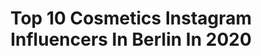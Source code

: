 ---
title: Top 10 Cosmetics Instagram Influencers In Berlin In 2020
description: Identify the most popular Instagram accounts on inBeat.
platform: Instagram
profiles:
  - username: "gabbysinsta"
    fullname: >-
      Gabriella Christina De Almeida
    location: "Germany"
    followers: 17952
    engagement: 263
    commentsToLikes: 0.137907
    avatar: "https://scontent-amt2-1.cdninstagram.com/v/t51.2885-19/s320x320/67842131_401904630517493_2308738959632498688_n.jpg?_nc_ht=scontent-amt2-1.cdninstagram.com&_nc_ohc=49Fw1657bikAX8BfD5A&oh=d1c357cd5476e7c76aacfccca1c240fb&oe=5EBA64A9"
    verified: false
    hashtags: "#artist, #darklonghair, #latinagirl, #beauty"
  - username: "nadaivanovic23"
    fullname: >-
      Nada Ivanovic
    location: "Germany"
    followers: 23322
    engagement: 201
    commentsToLikes: 0.046265
    avatar: "https://scontent-ams4-1.cdninstagram.com/v/t51.2885-19/s320x320/71923067_669345590259038_4528972073657171968_n.jpg?_nc_ht=scontent-ams4-1.cdninstagram.com&_nc_ohc=1AG4BtWh9xkAX_u7sDK&oh=2c11325fc057970170ecb26449116da4&oe=5EBC9B8E"
    verified: false
    hashtags: "#onlinecoaching, #loveit, #wirhabentrotzdemspa, #sonntagsmodus"
  - username: "pialorenaa"
    fullname: >-
      BEAUTY | TRAVEL | FASHION
    location: "Germany"
    followers: 106958
    engagement: 429
    commentsToLikes: 0.059661
    avatar: "https://scontent-ams4-1.cdninstagram.com/v/t51.2885-19/s320x320/67130728_671961406642340_2503658890650976256_n.jpg?_nc_ht=scontent-ams4-1.cdninstagram.com&_nc_ohc=38-9_Sm6JTUAX-ceDUO&oh=72274f4597433839c19732c5b5a06014&oe=5EBAC7F9"
    verified: false
    hashtags: "#nikkibeach, #hamburg, #hairstyles, #dyson"
  - username: "olali1987"
    fullname: >-
      O L A 🌿
    location: "Germany"
    followers: 117415
    engagement: 791
    commentsToLikes: 0.040760
    avatar: "https://scontent-ams4-1.cdninstagram.com/v/t51.2885-19/s320x320/82119831_805298989883284_4009111804834742272_n.jpg?_nc_ht=scontent-ams4-1.cdninstagram.com&_nc_ohc=OBaIe5JRptQAX98ZSHs&oh=d32a3b7b14b4965cdcba10b9aec56ceb&oe=5EBAC9D5"
    verified: false
    hashtags: "#hair, #instagood, #styles, #handmadeturban"
  - username: "loulanie1"
    fullname: >-
      Janine
    location: "Germany"
    followers: 19573
    engagement: 226
    commentsToLikes: 0.029480
    avatar: "https://scontent-lhr8-1.cdninstagram.com/v/t51.2885-19/s320x320/89734878_1853474174787332_7513400240393682944_n.jpg?_nc_ht=scontent-lhr8-1.cdninstagram.com&_nc_ohc=JhOHELfXW24AX_5OUMz&oh=58f5d8f3a54be29b679db044c4885e33&oe=5EB8C9B4"
    verified: false
    hashtags: "#museumsinsel, #mexicanfood, #fashionblogger, #outfitinspiration"
  - username: "_isabella.luna_"
    fullname: >-
      Isabella Luna
    location: "Germany"
    followers: 105081
    engagement: 539
    commentsToLikes: 0.033410
    avatar: "https://scontent-lhr8-1.cdninstagram.com/v/t51.2885-19/s320x320/87758029_3571091389629483_5690041706750148608_n.jpg?_nc_ht=scontent-lhr8-1.cdninstagram.com&_nc_ohc=KKQ_vLnCS2wAX8x3q6o&oh=319cb9311a7eac9488ecfb86901cbb1b&oe=5EBA6049"
    verified: false
    hashtags: "#dior2001, #netflixandchill, #food, #mountains"
  - username: "marie_amiere"
    fullname: >-
      Marie Amière
    location: "Germany"
    followers: 44015
    engagement: 282
    commentsToLikes: 0.085805
    avatar: "https://scontent-ams4-1.cdninstagram.com/v/t51.2885-19/s320x320/88213037_513609939327046_3618272791670816768_n.jpg?_nc_ht=scontent-ams4-1.cdninstagram.com&_nc_ohc=fTWVUpxR4TsAX-jF6UV&oh=ec6a59e90d736a2e57117c669496fabc&oe=5EB94290"
    verified: true
    hashtags: "#happyweekend, #keepyourglow, #tympacur, #charitygala"
  - username: "thefemalecompany"
    fullname: >-
      The Female Company
    location: "Germany"
    followers: 47716
    engagement: 371
    commentsToLikes: 0.024073
    avatar: "https://scontent-ams4-1.cdninstagram.com/v/t51.2885-19/s320x320/90031304_1113494432330131_1378211587462004736_n.jpg?_nc_ht=scontent-ams4-1.cdninstagram.com&_nc_ohc=l31YkFZfRm8AX-4hI2l&oh=58657a29afb95ed2f1a15d2f21431e9f&oe=5EACC350"
    verified: false
    hashtags: "#lassunsabh, #obenohne, #menstruationmatters, #thefemalecompany"
  - username: "mo.ciftci"
    fullname: >-
      Mo
    location: "Germany"
    followers: 2235
    engagement: 1376
    commentsToLikes: 0.080758
    avatar: "https://scontent-ams4-1.cdninstagram.com/v/t51.2885-19/s320x320/40500144_709022169431393_2596294239939723264_n.jpg?_nc_ht=scontent-ams4-1.cdninstagram.com&_nc_ohc=gFmAA7w4xoYAX_QWscC&oh=1104058c62a093fd7d4c29d7e9391101&oe=5EBB4BDE"
    verified: false
    hashtags: "#catricecosmetics, #beautycare, #face, #portrait"
  - username: "josily"
    fullname: >-
      Josi💗
    location: "Germany"
    followers: 202709
    engagement: 219
    commentsToLikes: 0.009775
    avatar: "https://scontent-ams4-1.cdninstagram.com/v/t51.2885-19/s320x320/84444188_1310423085825098_676088574638030848_n.jpg?_nc_ht=scontent-ams4-1.cdninstagram.com&_nc_ohc=2kVdbfXmCAUAX88N4eX&oh=18fa203fb55983326610df92fc6d4828&oe=5EB6DA88"
    verified: false
    hashtags: "#essencecosmetics, #cute, #gucci, #loredana"
---